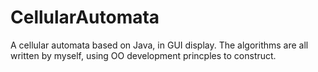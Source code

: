 # CellularAutomata
A cellular automata based on Java, in GUI display.
The algorithms are all written by myself, using OO development princples to construct.
